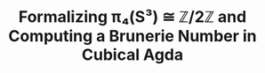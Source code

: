 ---
title: "Formalizing π₄(S³) ≅ ℤ/2ℤ and Computing a Brunerie Number in Cubical Agda"
collection: misc
permalink: /misc/2023-01-Brunerie
excerpt:
date:
venue: 'Submitted for review, 2023'
paperurl: 'http://aljungstrom.github.io/files/pi4s3.pdf'
citation: 'Axel Ljungström, Anders Mörtberg'
---